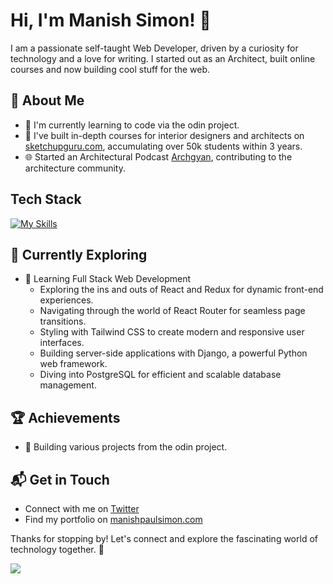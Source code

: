 # Hi, I'm Manish Simon! 👋

I am a passionate self-taught Web Developer, driven by a curiosity for technology and a love for writing. I started out as an Architect, built online courses and now building cool stuff for the web. 

## 🚀 About Me

- 🔭 I'm currently learning to code via the odin project.
- 📝 I've built in-depth courses for interior designers and architects on  [sketchupguru.com](https://sketchupguru.com), accumulating over 50k students within 3 years.
- 🌐 Started an Architectural Podcast [Archgyan](https://archgyan.com/), contributing to the architecture community.

## Tech Stack
[![My Skills](https://skillicons.dev/icons?i=js,html,css,wasm)](https://skillicons.dev)

## 🌱 Currently Exploring

- 🚀 Learning Full Stack Web Development
  - Exploring the ins and outs of React and Redux for dynamic front-end experiences.
  - Navigating through the world of React Router for seamless page transitions.
  - Styling with Tailwind CSS to create modern and responsive user interfaces.
  - Building server-side applications with Django, a powerful Python web framework.
  - Diving into PostgreSQL for efficient and scalable database management.

 ## 🏆 Achievements

- 🌟 Building various projects from the odin project.


## 📬 Get in Touch

- Connect with me on [Twitter](https://twitter.com/manishpaulsimon)
- Find my portfolio on [manishpaulsimon.com](https://manishpaulsimon.com)

Thanks for stopping by! Let's connect and explore the fascinating world of technology together. 🚀

![](https://hit.yhype.me/github/profile?user_id=62095331)
